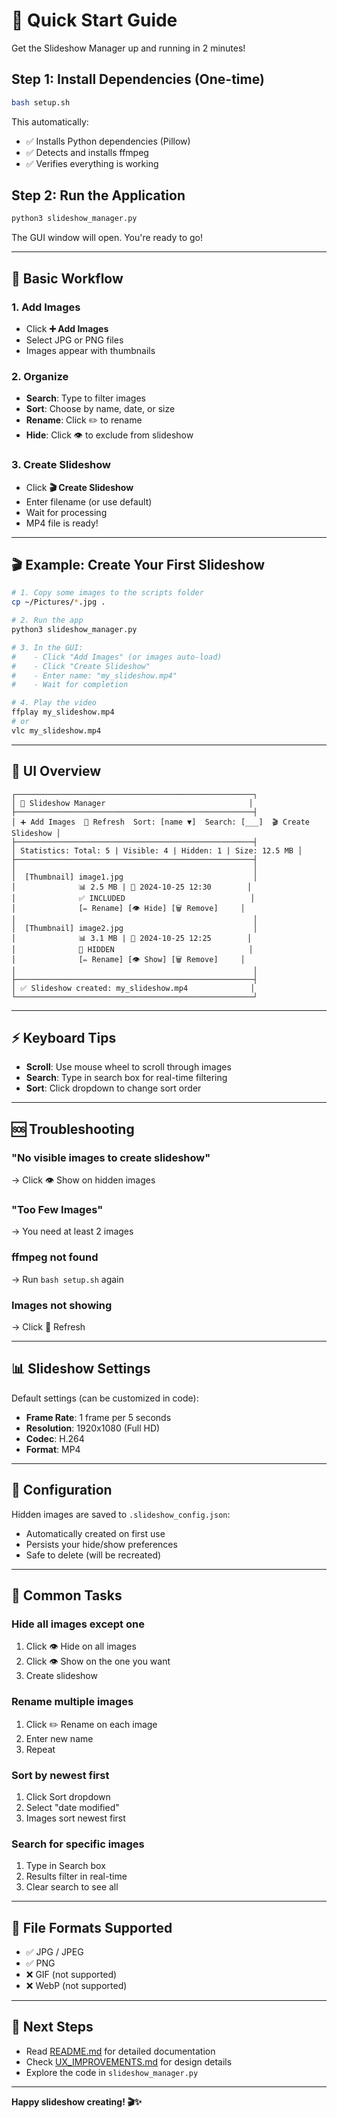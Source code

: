 # 🚀 Quick Start Guide

Get the Slideshow Manager up and running in 2 minutes!

## Step 1: Install Dependencies (One-time)

```bash
bash setup.sh
```

This automatically:
- ✅ Installs Python dependencies (Pillow)
- ✅ Detects and installs ffmpeg
- ✅ Verifies everything is working

## Step 2: Run the Application

```bash
python3 slideshow_manager.py
```

The GUI window will open. You're ready to go!

---

## 📸 Basic Workflow

### 1. Add Images
- Click **➕ Add Images**
- Select JPG or PNG files
- Images appear with thumbnails

### 2. Organize
- **Search**: Type to filter images
- **Sort**: Choose by name, date, or size
- **Rename**: Click ✏️ to rename
- **Hide**: Click 👁️ to exclude from slideshow

### 3. Create Slideshow
- Click **🎬 Create Slideshow**
- Enter filename (or use default)
- Wait for processing
- MP4 file is ready!

---

## 🎬 Example: Create Your First Slideshow

```bash
# 1. Copy some images to the scripts folder
cp ~/Pictures/*.jpg .

# 2. Run the app
python3 slideshow_manager.py

# 3. In the GUI:
#    - Click "Add Images" (or images auto-load)
#    - Click "Create Slideshow"
#    - Enter name: "my_slideshow.mp4"
#    - Wait for completion

# 4. Play the video
ffplay my_slideshow.mp4
# or
vlc my_slideshow.mp4
```

---

## 🎨 UI Overview

```
┌─────────────────────────────────────────────────────┐
│ 📸 Slideshow Manager                                │
├─────────────────────────────────────────────────────┤
│ ➕ Add Images  🔄 Refresh  Sort: [name ▼]  Search: [___]  🎬 Create Slideshow │
├─────────────────────────────────────────────────────┤
│ Statistics: Total: 5 | Visible: 4 | Hidden: 1 | Size: 12.5 MB │
├─────────────────────────────────────────────────────┤
│                                                     │
│  [Thumbnail] image1.jpg                             │
│              📊 2.5 MB | 📅 2024-10-25 12:30        │
│              ✅ INCLUDED                            │
│              [✏️ Rename] [👁️ Hide] [🗑️ Remove]     │
│                                                     │
│  [Thumbnail] image2.jpg                             │
│              📊 3.1 MB | 📅 2024-10-25 12:25        │
│              🚫 HIDDEN                              │
│              [✏️ Rename] [👁️ Show] [🗑️ Remove]     │
│                                                     │
├─────────────────────────────────────────────────────┤
│ ✅ Slideshow created: my_slideshow.mp4              │
└─────────────────────────────────────────────────────┘
```

---

## ⚡ Keyboard Tips

- **Scroll**: Use mouse wheel to scroll through images
- **Search**: Type in search box for real-time filtering
- **Sort**: Click dropdown to change sort order

---

## 🆘 Troubleshooting

### "No visible images to create slideshow"
→ Click 👁️ Show on hidden images

### "Too Few Images"
→ You need at least 2 images

### ffmpeg not found
→ Run `bash setup.sh` again

### Images not showing
→ Click 🔄 Refresh

---

## 📊 Slideshow Settings

Default settings (can be customized in code):
- **Frame Rate**: 1 frame per 5 seconds
- **Resolution**: 1920x1080 (Full HD)
- **Codec**: H.264
- **Format**: MP4

---

## 💾 Configuration

Hidden images are saved to `.slideshow_config.json`:
- Automatically created on first use
- Persists your hide/show preferences
- Safe to delete (will be recreated)

---

## 🎯 Common Tasks

### Hide all images except one
1. Click 👁️ Hide on all images
2. Click 👁️ Show on the one you want
3. Create slideshow

### Rename multiple images
1. Click ✏️ Rename on each image
2. Enter new name
3. Repeat

### Sort by newest first
1. Click Sort dropdown
2. Select "date modified"
3. Images sort newest first

### Search for specific images
1. Type in Search box
2. Results filter in real-time
3. Clear search to see all

---

## 📝 File Formats Supported

- ✅ JPG / JPEG
- ✅ PNG
- ❌ GIF (not supported)
- ❌ WebP (not supported)

---

## 🔗 Next Steps

- Read [README.md](README.md) for detailed documentation
- Check [UX_IMPROVEMENTS.md](UX_IMPROVEMENTS.md) for design details
- Explore the code in `slideshow_manager.py`

---

**Happy slideshow creating! 🎬✨**

